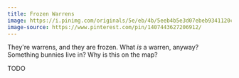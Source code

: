 ```yaml
---
title: Frozen Warrens
image: https://i.pinimg.com/originals/5e/eb/4b/5eeb4b5e3d07ebeb9341120c37b86b56.jpg
image-source: https://www.pinterest.com/pin/1407443627206912/
---
```


They're warrens, and they are frozen. What *is* a warren, anyway? Something bunnies live in? Why is this on the map?

TODO
